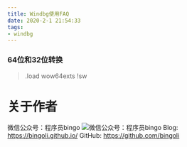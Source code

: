 ```yaml
---
title: Windbg使用FAQ
date: 2020-2-1 21:54:33
tags:
- windbg
---
```


### 64位和32位转换

> .load wow64exts
> !sw

# 关于作者
微信公众号：程序员bingo
![微信公众号：程序员bingo](https://bingoli.github.io/wechat.jpeg)
Blog: https://bingoli.github.io/
GitHub: https://github.com/bingoli
